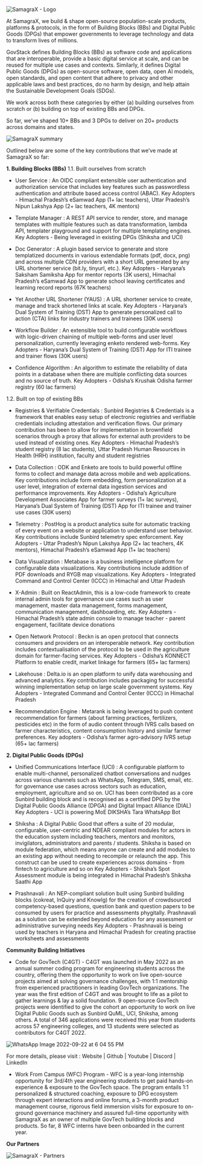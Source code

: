 ![SamagraX - Logo](https://user-images.githubusercontent.com/80503666/192478957-151e96e8-bb70-4b59-9837-418dc58c8c0d.jpg)

At SamagraX, we build & shape open-source population-scale products, platforms & protocols, in the form of Building Blocks (BBs) and Digital Public Goods (DPGs) that empower governments to leverage technology and data to transform lives of millions. 

GovStack defines Building Blocks (BBs) as software code and applications that are interoperable, provide a basic digital service at scale, and can be reused for multiple use cases and contexts. Similarly, it defines Digital Public Goods (DPGs) as open-source software, open data, open AI models, open standards, and open content that adhere to privacy and other applicable laws and best practices, do no harm by design, and help attain the Sustainable Development Goals (SDGs). 

We work across both these categories by either 
(a) building ourselves from scratch or 
(b) building on top of existing BBs and DPGs.

So far, we’ve shaped 10+ BBs and 3 DPGs to deliver on 20+ products across domains and states. 

![SamagraX summary](https://user-images.githubusercontent.com/80503666/192477510-f2fc35b0-b3fc-438e-bc9a-fc4fe90ef69c.jpg)

Outlined below are some of the key contributions that we’ve made at SamagraX so far:

**1. Building Blocks (BBs)**
1.1. Built ourselves from scratch
- User Service : An OIDC compliant extensible user authentication and authorization service that includes key features such as passwordless authentication and attribute based access control (ABAC).
Key Adopters - Himachal Pradesh’s eSamwad App (1+ lac teachers), Uttar Pradesh’s Nipun Lakshya App (2+ lac  teachers, 4K mentors)

- Template Manager : A REST API service to render, store, and manage templates with multiple features such as data transformation, lambda API, templater playground and support for multiple templating engines.
Key Adopters - Being leveraged in existing DPGs (Shiksha and UCI)

- Doc Generator : A plugin based service to generate and store templatized documents in various extendable formats (pdf, docx, png) and across multiple CDN providers with a short URL generated by any URL shortener service (bit.ly, tinyurl, etc.).
Key Adopters - Haryana’s Saksham Samiksha App for mentor reports (3K users), Himachal Pradesh’s eSamwad App to generate school leaving certificates and learning record reports (67K teachers)

- Yet Another URL Shortener (YAUS) : A URL shortener service to create, manage and track shortened links at scale.
Key Adopters - Haryana’s Dual System of Training (DST) App to generate personalized call to action (CTA) links for industry trainers and trainees (30K users)

- Workflow Builder : An extensible tool to build configurable workflows with logic-driven chaining of multiple web-forms and user level personalization, currently leveraging enketo rendered web-forms. 
Key Adopters - Haryana’s Dual System of Training (DST) App for ITI trainee and trainer flows (30K users)

- Confidence Algorithm : An algorithm to estimate the reliability of data points  in a database  when there are multiple conflicting data sources and no source of truth.
Key Adopters - Odisha’s Krushak Odisha farmer registry (60 lac farmers) 

1.2. Built on top of existing BBs
- Registries & Verifiable Credentials : Sunbird Registries & Credentials is a framework that enables easy setup of electronic registries and verifiable credentials including attestation and verification flows. Our primary contribution has been to allow for implementation in brownfield scenarios through a proxy that allows for external auth providers to be used instead of existing ones.
Key Adopters - Himachal Pradesh’s student registry (8 lac students), Uttar Pradesh Human Resources in Health (HRH) institution, faculty and student registries 

- Data Collection : ODK and Enketo are tools to build powerful offline forms to collect and manage data across mobile and web applications. Key contributions include form embedding, form personalization at a user level, integration of external data ingestion services and performance improvements.
Key Adopters - Odisha’s Agriculture Development Associates App for farmer surveys (1+ lac surveys), Haryana’s Dual System of Training (DST) App for ITI trainee and trainer use cases (30K users)

- Telemetry : PostHog is a product analytics suite for automatic tracking of every event on a website or application to understand user behavior. Key contributions include Sunbird telemetry spec enforcement.
Key Adopters - Uttar Pradesh’s Nipun Lakshya App (2+ lac  teachers, 4K mentors), Himachal Pradesh’s eSamwad App (1+ lac teachers)

- Data Visualization : Metabase is a business intelligence platform for configurable data visualizations. Key contributions include addition of PDF downloads and RYGB map visualizations.
Key Adopters - Integrated Command and Control Center (ICCC) in Himachal and Uttar Pradesh                         

- X-Admin : Built on ReactAdmin, this is a low-code framework to create internal admin tools for governance use cases such as user management, master data management, forms management, communication management, dashboarding, etc.
Key Adopters - Himachal Pradesh’s state admin console to manage teacher - parent engagement, facilitate device donations

- Open Network Protocol : Beckn is an open protocol that connects consumers and providers on an interoperable network. Key contribution includes contextualisation of the protocol to be used in the agriculture domain for farmer-facing services. 
Key Adopters - Odisha’s KONNECT Platform to enable credit, market linkage for farmers (65+ lac farmers)

- Lakehouse : Delta.io is an open platform to unify data warehousing and advanced analytics. Key contribution includes packaging for successful winning implementation setup on large scale government systems.
Key Adopters - Integrated Command and Control Center (ICCC) in Himachal Pradesh

- Recommendation Engine : Metarank is being leveraged to push content recommendation for farmers (about farming practices, fertilizers, pesticides etc) in the form of audio content through IVRS calls based on farmer characteristics, content consumption history and similar farmer preferences. 
Key adopters - Odisha’s farmer agro-advisory IVRS setup (65+ lac farmers)

**2. Digital Public Goods (DPGs)**
- Unified Communications Interface (UCI) : A configurable platform to enable multi-channel, personalized chatbot conversations and nudges across various channels such as WhatsApp, Telegram, SMS, email, etc. for governance use cases across sectors such as education, employment, agriculture and so on. UCI has been contributed as a core Sunbird building block and is recognised as a certified DPG by the Digital Public Goods Alliance (DPGA) and Digital Impact Alliance (DIAL)
Key Adopters - UCI is powering MoE DIKSHA’s Tara WhatsApp Bot

- Shiksha : A Digital Public Good that offers a suite of 20 modular, configurable, user-centric and NDEAR compliant modules for actors in the education system including teachers, mentors and monitors, invigilators, administrators and parents / students. Shiksha is based on module federation, which means anyone can create and add modules to an existing app without needing to recompile or relaunch the app. This construct can be used to create experiences across domains - from fintech to agriculture and so on
Key Adopters - Shiksha’s Spot Assessment module is being integrated in Himachal Pradesh’s Shiksha Saathi App 

- Prashnavali : An NEP-compliant solution built using Sunbird building blocks (cokreat, InQuiry and Knowlg) for the creation of crowdsourced competency-based questions, question bank and question papers to be consumed by users for practice and assessments phygitally. Prashnavali as a solution can be extended beyond education for any assessment or administrative surveying needs
Key Adopters - Prashnavali is being used by teachers in Haryana and Himachal Pradesh for creating practise worksheets and assessments

**Community Building Initiatives**
- Code for GovTech (C4GT) - C4GT was launched in May 2022 as an annual summer coding program for engineering students across the country, offering them the opportunity to work on live open-source projects aimed at solving governance challenges, with 1:1 mentorship from experienced practitioners in leading GovTech organizations. The year was the first edition of C4GT and was brought to life as a pilot to gather learnings & lay a solid foundation. 9 open-source GovTech projects were identified to give the cohort an opportunity to work on live Digital Public Goods such as Sunbird QuML, UCI, Shiksha, among others. A total of 346 applications were received this year from students across 57 engineering colleges, and 13 students were selected as contributors for C4GT 2022. 

![WhatsApp Image 2022-09-22 at 6 04 55 PM](https://user-images.githubusercontent.com/80503666/192440242-10c93e86-a844-4e8b-8e18-5a577caa9241.jpeg)

For more details, please visit : Website | Github | Youtube | Discord | LinkedIn 

- Work From Campus (WFC) Program - WFC is a year-long internship opportunity for 3rd/4th year engineering students to get paid hands-on experience & exposure to the GovTech space. The program entails 1:1 personalized & structured coaching, exposure to DPG ecosystem through expert interactions and online forums, a 3-month product management course, rigorous field immersion visits for exposure to on-ground governance machinery and assured full-time opportunity with SamagraX as an owner of multiple GovTech building blocks and products. So far, 8 WFC interns have been onboarded in the current year.

**Our Partners**

![SamagraX - Partners](https://user-images.githubusercontent.com/80503666/192477697-7ab07274-d8db-49f6-b05b-719b8adf40d8.jpg)
